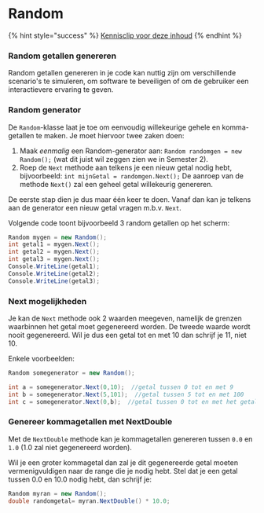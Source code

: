 # Random

{% hint style="success" %}
[Kennisclip voor deze inhoud](https://youtu.be/LtRw1bYoNsY)
{% endhint %}

### Random getallen genereren

Random getallen genereren in je code kan nuttig zijn om verschillende scenario's te simuleren, om software te beveiligen of om de gebruiker een interactievere ervaring te geven.

### Random generator

De `Random`-klasse laat je toe om eenvoudig willekeurige gehele en komma-getallen te maken. Je moet hiervoor twee zaken doen:

1. Maak _eenmalig_ een Random-generator aan: `Random randomgen = new Random();` (wat dit juist wil zeggen zien we in Semester 2).
2. Roep de `Next` methode aan telkens je een nieuw getal nodig hebt, bijvoorbeeld: `int mijnGetal = randomgen.Next();` De aanroep van de methode `Next()` zal een geheel getal willekeurig genereren.

De eerste stap dien je dus maar één keer te doen. Vanaf dan kan je telkens aan de generator een nieuw getal vragen m.b.v. `Next`.

Volgende code toont bijvoorbeeld 3 random getallen op het scherm:

```csharp
Random mygen = new Random();
int getal1 = mygen.Next();
int getal2 = mygen.Next();
int getal3 = mygen.Next();
Console.WriteLine(getal1);
Console.WriteLine(getal2);
Console.WriteLine(getal3);
```

### Next mogelijkheden

Je kan de `Next` methode ook 2 waarden meegeven, namelijk de grenzen waarbinnen het getal moet gegenereerd worden. De tweede waarde wordt nooit gegenereerd. Wil je dus een getal tot en met 10 dan schrijf je 11, niet 10.

Enkele voorbeelden:

```csharp
Random somegenerator = new Random();

int a = somegenerator.Next(0,10);  //getal tussen 0 tot en met 9
int b = somegenerator.Next(5,101);  //getal tussen 5 tot en met 100
int c = somegenerator.Next(0,b);  //getal tussen 0 tot en met het getal dat de lijn ervoor werd gegenereerd.
```

### Genereer kommagetallen met NextDouble

Met de `NextDouble` methode kan je kommagetallen genereren tussen `0.0` en `1.0` (1.0 zal niet gegenereerd worden).

Wil je een groter kommagetal dan zal je dit gegenereerde getal moeten vermenigvuldigen naar de range die je nodig hebt. Stel dat je een getal tussen 0.0 en 10.0 nodig hebt, dan schrijf je:

```csharp
Random myran = new Random();
double randomgetal= myran.NextDouble() * 10.0;
```
